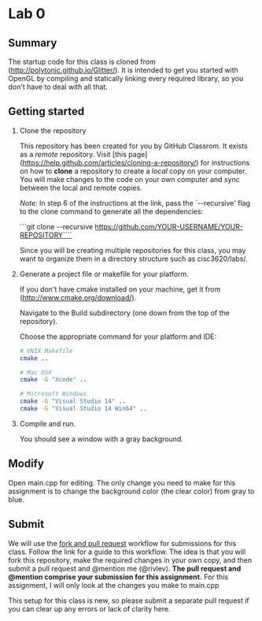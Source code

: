 # Lab 0

## Summary
The startup code for this class is cloned from (http://polytonic.github.io/Glitter/). It is intended to get you started with OpenGL by compiling and statically linking every required library, so you don't have to deal with all that. 

## Getting started
1. Clone the repository

   This repository has been created for you by GitHub Classrom. It exists as a *remote* repository. Visit [this page] (https://help.github.com/articles/cloning-a-repository/) for instructions on how to **clone** a repository to create a *local* copy on your computer. You will make changes to the code on your own computer and sync between the local and remote copies.

   *Note:* In step 6 of the instructions at the link, pass the `--recursive' flag to the clone command to generate all the dependencies:

   ```git clone --recursive https://github.com/YOUR-USERNAME/YOUR-REPOSITORY````

   Since you will be creating multiple repositories for this class, you may want to organize them in a directory structure such as cisc3620/labs/.

2. Generate a project file or makefile for your platform.

   If you don't have cmake installed on your machine, get it from (http://www.cmake.org/download/).

   Navigate to the Build subdirectory (one down from the top of the repository).

   Choose the appropriate command for your platform and IDE:

   ```bash
   # UNIX Makefile
   cmake ..
   
   # Mac OSX
   cmake -G "Xcode" ..
   
   # Microsoft Windows
   cmake -G "Visual Studio 14" ..
   cmake -G "Visual Studio 14 Win64" ..
   ```

3. Compile and run.

   You should see a window with a gray background.

## Modify

Open main.cpp for editing. The only change you need to make for this assignment is to change the background color (the clear color) from gray to blue.

## Submit
We will use the [fork and pull request](https://guides.github.com/activities/forking/)  workflow for submissions for this class. Follow the link for a guide to this workflow. The idea is that you will fork this repository, make the required changes in your own copy, and then submit a pull request and @mention me (@rivlev). __The pull request and @mention comprise your submission for this assignment.__ For this assignment, I will only look at the changes you make to main.cpp

This setup for this class is new, so please submit a separate pull request if you can clear up any errors or lack of clarity here. 

